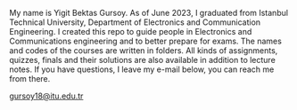 My name is Yigit Bektas Gursoy. As of June 2023, I graduated from Istanbul Technical University, Department of Electronics and Communication Engineering. I created this repo to guide people in Electronics and Communications engineering and to better prepare for exams. The names and codes of the courses are written in folders. All kinds of assignments, quizzes, finals and their solutions are also available in addition to lecture notes. If you have questions, I leave my e-mail below, you can reach me from there.

gursoy18@itu.edu.tr
